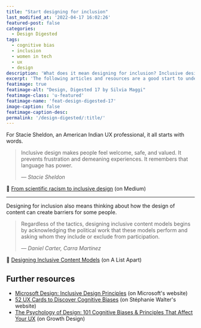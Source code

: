 ```yaml
---
title: "Start designing for inclusion"
last_modified_at: '2022-04-17 16:02:26'
featured-post: false
categories:
  - Design Digested
tags:
  - cognitive bias
  - inclusion
  - women in tech
  - ux
  - design
description: 'What does it mean designing for inclusion? Inclusive design is gaining a lot of attention lately, and rightly so. Articles and resources to start.'
excerpt: 'The following articles and resources are a good start to understand how biases influence our work and what to pay attention to when starting a new project.'
featimage: true
featimage-alt: "Design, Digested 17 by Silvia Maggi"
featimage-class: 'u-featured'
featimage-name: 'feat-design-digested-17'
image-caption: false
featimage-caption-desc: 
permalink: '/design-digested/:title/'
---
```

For Stacie Sheldon, an American Indian UX professional, it all starts with words.

> Inclusive design makes people feel welcome, safe, and valued. It prevents frustration and demeaning experiences. It remembers that language has power.
>
> <cite>— Stacie Sheldon</cite>

<p class="detached">🔗 <a href="https://uxdesign.cc/from-scientific-racism-to-inclusive-design-c8b43a4b757d" title="Read the article">From scientific racism to inclusive design</a> (on Medium)</p>

<hr>

Designing for inclusion also means thinking about how the design of content can create barriers for some people.

> Regardless of the tactics, designing inclusive content models begins by acknowledging the political work that these models perform and asking whom they include or exclude from participation.
>
> <cite>— Daniel Carter, Carra Martinez</cite>

<p class="detached">🔗 <a href="https://alistapart.com/article/designing-inclusive-content-models/" title="Read the article">Designing Inclusive Content Models</a> (on A List Apart)</p>

## Further resources

<ul class="smd-ul">
<li><a href="https://www.microsoft.com/design/inclusive/">Microsoft Design: Inclusive Design Principles</a> (on Microsoft's website)</li>
<li><a href="https://stephaniewalter.design/blog/52-ux-cards-to-discover-cognitive-biases/">52 UX Cards to Discover Cognitive Biases</a> (on St&eacute;phanie Walter's website)</li>
<li><a href="https://growth.design/psychology/">The Psychology of Design: 101 Cognitive Biases & Principles That Affect Your UX</a> (on Growth Design)</li>
</ul>
